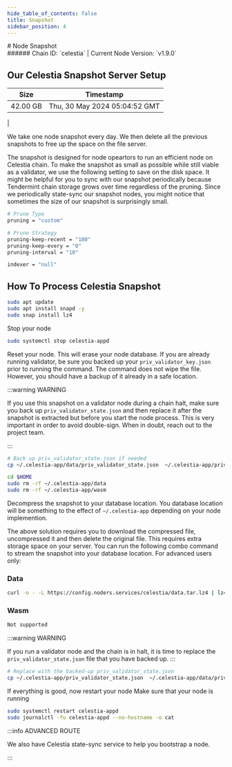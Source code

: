 ```yaml
---
hide_table_of_contents: false
title: Snapshot
sidebar_position: 4
---
```


<div class="h1-with-icon icon-celestia">
# Node Snapshot
</div>
###### Chain ID: `celestia` | Current Node Version: `v1.9.0`

## Our Celestia Snapshot Server Setup

| Size   | Timestamp   |
|--------|-------------|
| 42.00 GB | Thu, 30 May 2024 05:04:52 GMT |


We take one node snapshot every day. We then delete all the previous snapshots to free up the space on the file server.

The snapshot is designed for node opeartors to run an efficient node on Celestia chain. To make the snapshot as small as possible while still viable as a validator, we use the following setting to save on the disk space. It might be helpful for you to sync with our snapshot periodically because Tendermint chain storage grows over time regardless of the pruning. Since we periodically state-sync our snapshot nodes, you might notice that sometimes the size of our snapshot is surprisingly small.

```bash title="app.toml"
# Prune Type
pruning = "custom"

# Prune Strategy
pruning-keep-recent = "100"
pruning-keep-every = "0"
pruning-interval = "10"
```

```bash title="config.toml"
indexer = "null"
```

## How To Process Celestia Snapshot
```bash
sudo apt update
sudo apt install snapd -y
sudo snap install lz4
```

Stop your node
```bash
sudo systemctl stop celestia-appd
```
Reset your node. This will erase your node database. If you are already running validator, be sure you backed up your `priv_validator_key.json` prior to running the command. The command does not wipe the file. However, you should have a backup of it already in a safe location.

:::warning WARNING

If you use this snapshot on a validator node during a chain halt, make sure you back up `priv_validator_state.json` and then replace it after the snapshot is extracted but before you start the node process. This is very important in order to avoid double-sign. When in doubt, reach out to the project team.

:::

```bash
# Back up priv_validator_state.json if needed
cp ~/.celestia-app/data/priv_validator_state.json  ~/.celestia-app/priv_validator_state.json

cd $HOME
sudo rm -rf ~/.celestia-app/data
sudo rm -rf ~/.celestia-app/wasm
```

Decompress the snapshot to your database location. You database location will be something to the effect of `~/.celestia-app` depending on your node implemention.

The above solution requires you to download the compressed file, uncompressed it and then delete the original file. This requires extra storage space on your server. You can run the following combo command to stream the snapshot into your database location. For advanced users only:
### Data
```bash
curl -o - -L https://config.noders.services/celestia/data.tar.lz4 | lz4 -d | tar -x -C ~/.celestia-app
```
### Wasm
```bash
Not supported
```

:::warning WARNING

If you run a validator node and the chain is in halt, it is time to replace the `priv_validator_state.json` file that you have backed up.
:::

```bash
# Replace with the backed-up priv_validator_state.json
cp ~/.celestia-app/priv_validator_state.json  ~/.celestia-app/data/priv_validator_state.json
```

If everything is good, now restart your node
Make sure that your node is running

```bash
sudo systemctl restart celestia-appd
sudo journalctl -fu celestia-appd --no-hostname -o cat
```

:::info ADVANCED ROUTE

We also have Celestia state-sync service to help you bootstrap a node.

:::
